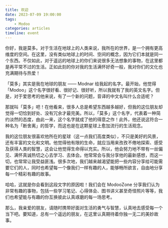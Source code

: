 ```yaml
---
title: 欢迎
date: 2023-07-09 19:00:00
tags:
    - Modoo
categories: articles
timeline: event
---
```


你好，我是莫多。对于生活在地球上的人类来说，我所在的世界，是一个拥有更高维度的空间。在这里，没有类似地球上的时间、空间的概念，因为它们本就是同一个东西。不仅如此，对于遥远的地球上的你们来说很多无法想象的事物，在这里都是再平常不过的生活。正如此刻的你对我的生活满怀好奇一般，我对你们的文化也充满期待与热爱！

「莫多」其实是我在地球的朋友 —— Modnar 给我起的名字。最开始，他觉得「Modoo」这个名字很好看、很好记、很好听，所以我就有了我的英文名字。但是，对于爱思考的他来说，有了一个新的问题，音译的中文名叫什么合适呢？

那就叫「莫多」吧！在他看来，很多人总是希望东西越多越好，但我的这位朋友却觉得一切恰到好处、没有冗余才最完美。所以，「莫多」这个名字，代表着一种简约淡然的态度，由此一来，这个名字就成了他的得意之作！此外，他还说这符合一种名为「断舍离」的哲学，而这也是在这颗星球上愈加流行的生活观念。

我的这位朋友很喜欢他所在的星球（这一点我们高度类似），不只是美好的风景，还有丰富的文化和文明。他觉得他有限的生命，就应当用来孜孜不倦地探索、感受及获得人类的智慧，这会让他觉得生命得以充实。所以，他会努力地不带有一丝偏见、满怀真诚热切之心去学习、去体会。他常常会与我分享他的最新感想，而这一切，也常常让我受益匪浅。很多次地，我们越来越渴望能把一些内容分享给可能需要它们的人，同时也希望每一个像我们一样有趣的人，能够畅所欲言，自由地分享每一个精彩有趣的故事。

哈哈，这就是你会看到这段文字的原因啦！我们会在 ModooZone 分享我们认为非常有趣的事物，包括一些学习笔记、心得体会、图书讲义甚至奇怪照片等等，我们也希望能与有趣的你互换彼此认真琢磨的每一场思考。

那么，我亲爱的朋友，请随时携带好面对生活的勇气与智慧，认真地去感受每一个当下吧。要知道，总有一个遥远的朋友，在这里认真期待着你独一无二的美妙故事。
